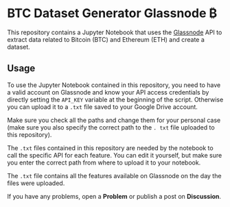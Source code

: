 # BTC Dataset Generator Glassnode ₿

This repository contains a Jupyter Notebook that uses the [Glassnode](https://glassnode.com/?gclid=Cj0KCQjwlPWgBhDHARIsAH2xdNdl88ENmYxIJRH_ukksfS7c0wCRUpT78WIiUVRFjVapGFnK9JfOC5IaAnb7EALw_wcB) API to extract data related to Bitcoin (BTC) and Ethereum (ETH) and create a dataset.

## **Usage**
To use the Jupyter Notebook contained in this repository, you need to have a valid account on Glassnode and know your API access credentials by directly setting the `API_KEY` variable at the beginning of the script. Otherwise you can upload it to a `.txt` file saved to your Google Drive account.

Make sure you check all the paths and change them for your personal case (make sure you also specify the correct path to the `. txt` file uploaded to this repository).

The `.txt` files contained in this repository are needed by the notebook to call the specific API for each feature. You can edit it yourself, but make sure you enter the correct path from where to upload it to your notebook.

The `.txt` file contains all the features available on Glassnode on the day the files were uploaded.

If you have any problems, open a **Problem** or publish a post on **Discussion**.